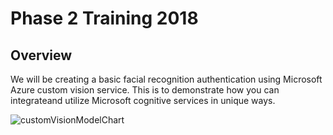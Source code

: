 # Phase 2 Training 2018

## Overview

We will be creating a basic facial recognition authentication using Microsoft Azure custom vision service. This is to demonstrate how you can integrateand utilize Microsoft cognitive services in unique ways. 

![customVisionModelChart](/images/customVisionModeChart.svg)

